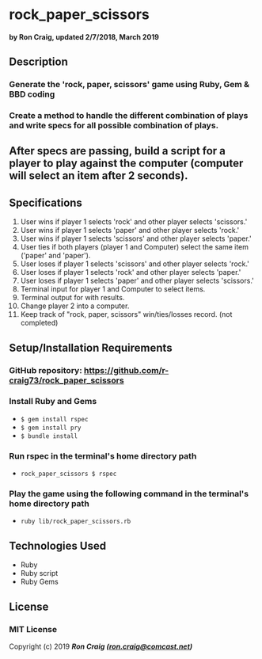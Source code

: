 # rock_paper_scissors

#### by Ron Craig, updated 2/7/2018, March 2019

## Description
### Generate the 'rock, paper, scissors' game using Ruby, Gem & BBD coding

### Create a method to handle the different combination of plays and write specs for all possible combination of plays.

## After specs are passing, build a script for a player to play against the computer (computer will select an item after 2 seconds).

## Specifications
1. User wins if player 1 selects 'rock' and other player selects 'scissors.'
2. User wins if player 1 selects 'paper' and other player selects 'rock.'
3. User wins if player 1 selects 'scissors' and other player selects 'paper.'
4. User ties if both players (player 1 and Computer) select the same item ('paper' and 'paper').
5. User loses if player 1 selects 'scissors' and other player selects 'rock.'
6. User loses if player 1 selects 'rock' and other player selects 'paper.'
7. User loses if player 1 selects 'paper' and other player selects 'scissors.'
8. Terminal input for player 1 and Computer to select items.
9. Terminal output for with results.
10. Change player 2 into a computer.
11. Keep track of "rock, paper, scissors" win/ties/losses record. (not completed)

## Setup/Installation Requirements
### GitHub repository: https://github.com/r-craig73/rock_paper_scissors
### Install Ruby and Gems
* `$ gem install rspec`
* `$ gem install pry`
* `$ bundle install`
### Run rspec in the terminal's home directory path
* `rock_paper_scissors $ rspec`

### Play the game using the following command in the terminal's home directory path
* `ruby lib/rock_paper_scissors.rb`

## Technologies Used
* Ruby
* Ruby script
* Ruby Gems

## License
### MIT License

Copyright (c) 2019 **_Ron Craig (ron.craig@comcast.net)_**
